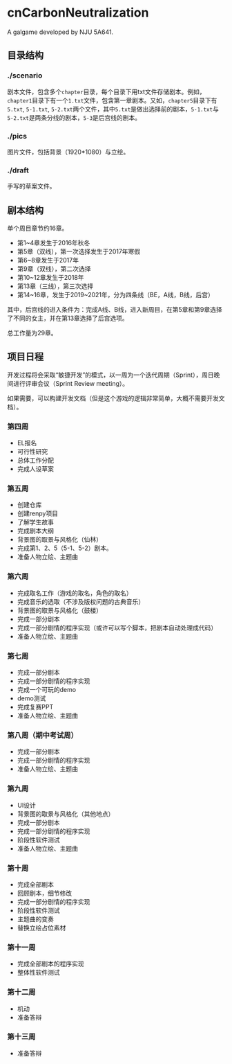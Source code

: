 # cnCarbonNeutralization

A galgame developed by NJU 5A641.

## 目录结构

### ./scenario

剧本文件，包含多个`chapter`目录，每个目录下用txt文件存储剧本。例如，`chapter1`目录下有一个`1.txt`文件，包含第一章剧本。又如，`chapter5`目录下有`5.txt`, `5-1.txt`, `5-2.txt`两个文件，其中`5.txt`是做出选择前的剧本，`5-1.txt`与`5-2.txt`是两条分线的剧本，`5-3`是后宫线的剧本。

### ./pics

图片文件，包括背景（1920\*1080）与立绘。

### ./draft

手写的草案文件。

## 剧本结构

单个周目章节约16章。

- 第1~4章发生于2016年秋冬
- 第5章（双线），第一次选择发生于2017年寒假
- 第6~8章发生于2017年
- 第9章（双线），第二次选择
- 第10~12章发生于2018年
- 第13章（三线），第三次选择
- 第14~16章，发生于2019~2021年，分为四条线（BE，A线，B线，后宫）

其中，后宫线的进入条件为：完成A线、B线，进入新周目，在第5章和第9章选择了不同的女主，并在第13章选择了后宫选项。

总工作量为29章。

## 项目日程

开发过程将会采取“敏捷开发”的模式，以一周为一个迭代周期（Sprint），周日晚间进行评审会议（Sprint Review meeting）。

如果需要，可以构建开发文档（但是这个游戏的逻辑非常简单，大概不需要开发文档）。

### 第四周

- EL报名
- 可行性研究
- 总体工作分配
- 完成人设草案

### 第五周

- 创建仓库
- 创建renpy项目
- 了解学生故事
- 完成剧本大纲
- 背景图的取景与风格化（仙林）
- 完成第1、2、5（5-1、5-2）剧本。
- 准备人物立绘、主题曲

### 第六周

- 完成取名工作（游戏的取名，角色的取名）
- 完成音乐的选取（不涉及版权问题的古典音乐）
- 背景图的取景与风格化（鼓楼）
- 完成一部分剧本
- 完成一部分剧情的程序实现（或许可以写个脚本，把剧本自动处理成代码）
- 准备人物立绘、主题曲

### 第七周

- 完成一部分剧本
- 完成一部分剧情的程序实现
- 完成一个可玩的demo
- demo测试
- 完成复赛PPT
- 准备人物立绘、主题曲

### 第八周（期中考试周）

- 完成一部分剧本
- 完成一部分剧情的程序实现
- 准备人物立绘、主题曲

### 第九周

- UI设计
- 背景图的取景与风格化（其他地点）
- 完成一部分剧本
- 完成一部分剧情的程序实现
- 阶段性软件测试
- 准备人物立绘、主题曲

### 第十周

- 完成全部剧本
- 回顾剧本，细节修改
- 完成一部分剧情的程序实现
- 阶段性软件测试
- 主题曲的变奏
- 替换立绘占位素材

### 第十一周

- 完成全部剧本的程序实现
- 整体性软件测试

### 第十二周

- 机动
- 准备答辩

### 第十三周

- 准备答辩